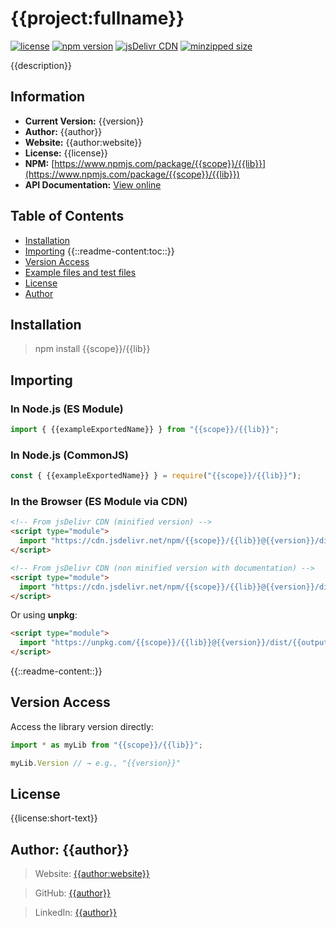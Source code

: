 <!-- 
README Template
Placeholders: {{...}} from project.settings.jsonc
Dynamic blocks: {{::command:...::}} resolved at generation time
-->

# {{project:fullname}} 

[![license](https://img.shields.io/npm/l/{{scope}}/{{lib}})](https://github.com/{{git:username}}/{{git:repository-name}}/blob/master/LICENSE)
[![npm version](https://img.shields.io/npm/v/{{scope}}/{{lib}})](https://www.npmjs.com/package/{{scope}}/{{lib}})
[![jsDelivr CDN](https://data.jsdelivr.com/v1/package/npm/{{scope}}/{{lib}}/badge)](https://www.jsdelivr.com/package/npm/{{scope}}/{{lib}})
[![minzipped size](https://badgen.net/bundlephobia/minzip/{{scope}}/{{lib}})](https://bundlephobia.com/package/{{scope}}/{{lib}})

{{description}}

## Information
- **Current Version:** {{version}}
- **Author:** {{author}}
- **Website:** {{author:website}}
- **License:** {{license}}
- **NPM:** [https://www.npmjs.com/package/{{scope}}/{{lib}}](https://www.npmjs.com/package/{{scope}}/{{lib}})
- **API Documentation:** [View online](https://{{git:username}}.github.io/{{git:repository-name}}/)

## Table of Contents
- [Installation](#installation)
- [Importing](#importing)
{{::readme-content:toc::}}
- [Version Access](#version-access)
- [Example files and test files](#example-files-and-test-files)
- [License](#license)
- [Author](#author)

## Installation

> npm install {{scope}}/{{lib}}

## Importing

### In Node.js (ES Module)

```js
import { {{exampleExportedName}} } from "{{scope}}/{{lib}}";
```

### In Node.js (CommonJS)

```js
const { {{exampleExportedName}} } = require("{{scope}}/{{lib}}");
```

### In the Browser (ES Module via CDN)

```html
<!-- From jsDelivr CDN (minified version) -->
<script type="module">
  import "https://cdn.jsdelivr.net/npm/{{scope}}/{{lib}}@{{version}}/dist/{{outputBaseFilename}}.umd.min.js";
</script>

<!-- From jsDelivr CDN (non minified version with documentation) -->
<script type="module">
  import "https://cdn.jsdelivr.net/npm/{{scope}}/{{lib}}@{{version}}/dist/{{outputBaseFilename}}.umd.js";
</script>
```

<!-- CONTENT -->
Or using **unpkg**:

```html
<script type="module">
  import "https://unpkg.com/{{scope}}/{{lib}}@{{version}}/dist/{{outputBaseFilename}}.umd.min.js";
</script>
```

{{::readme-content::}}

## Version Access

Access the library version directly:
```js
import * as myLib from "{{scope}}/{{lib}}";

myLib.Version // → e.g., "{{version}}"
```

## License

{{license:short-text}}

## Author: {{author}}

> Website: [{{author:website}}]({{author:website}})

> GitHub: [{{author}}](https://github.com/{{git:username}})

> LinkedIn: [{{author}}](https://www.linkedin.com/in/{{author:linkedin:username}})